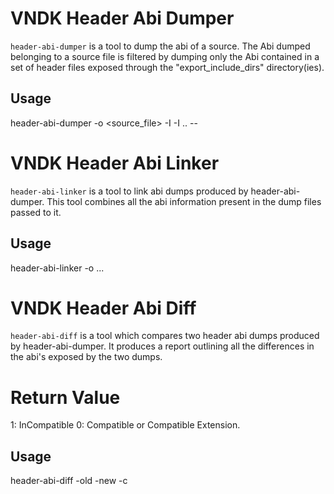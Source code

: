 # VNDK Header Abi Dumper

`header-abi-dumper` is a tool to dump the abi of a source. The Abi dumped
 belonging to a source file is filtered by dumping only the Abi contained in a
 set of header files exposed through the "export_include_dirs" directory(ies).

## Usage
 header-abi-dumper -o <dump-file> <source_file> -I <export-include-dir-1> -I
 <export-include-dir-2>.. -- <cflags>

# VNDK Header Abi Linker

`header-abi-linker` is a tool to link abi dumps produced by header-abi-dumper.
 This tool combines all the abi information present in the dump files passed to
 it.

## Usage
 header-abi-linker -o <linked-abi-dump> <abi-dump1> <abi-dump2> <abi-dump3> ...

# VNDK Header Abi Diff

`header-abi-diff` is a tool which compares two header abi dumps produced by
 header-abi-dumper. It produces a report outlining all the differences in the
 abi's exposed by the two dumps.

# Return Value
 1: InCompatible
 0: Compatible or Compatible Extension.


## Usage
 header-abi-diff -old <old-abi-dump> -new <new-abi-dump> -c <report>

